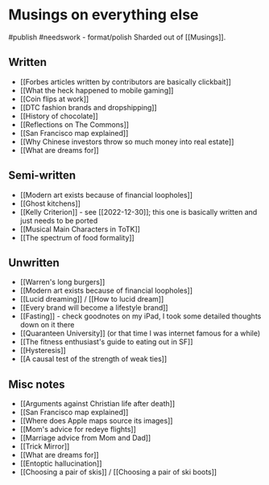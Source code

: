 # Musings on everything else
#publish 
#needswork  - format/polish
Sharded out of [[Musings]].

## Written
- [[Forbes articles written by contributors are basically clickbait]]
- [[What the heck happened to mobile gaming]]
- [[Coin flips at work]]
- [[DTC fashion brands and dropshipping]]
- [[History of chocolate]]
- [[Reflections on The Commons]]
- [[San Francisco map explained]]
- [[Why Chinese investors throw so much money into real estate]]
- [[What are dreams for]]

## Semi-written
- [[Modern art exists because of financial loopholes]]
- [[Ghost kitchens]]
- [[Kelly Criterion]] - see [[2022-12-30]]; this one is basically written and just needs to be ported
- [[Musical Main Characters in ToTK]]
- [[The spectrum of food formality]]


## Unwritten
- [[Warren's long burgers]]
- [[Modern art exists because of financial loopholes]]
- [[Lucid dreaming]] / [[How to lucid dream]]
- [[Every brand will become a lifestyle brand]]
- [[Fasting]] - check goodnotes on my iPad, I took some detailed thoughts down on it there
- [[Quaranteen University]] (or that time I was internet famous for a while)
- [[The fitness enthusiast's guide to eating out in SF]]
- [[Hysteresis]]
- [[A causal test of the strength of weak ties]]


## Misc notes
- [[Arguments against Christian life after death]]
- [[San Francisco map explained]]
- [[Where does Apple maps source its images]]
- [[Mom's advice for redeye flights]]
- [[Marriage advice from Mom and Dad]]
- [[Trick Mirror]]
- [[What are dreams for]]
- [[Entoptic hallucination]]
- [[Choosing a pair of skis]] / [[Choosing a pair of ski boots]]

